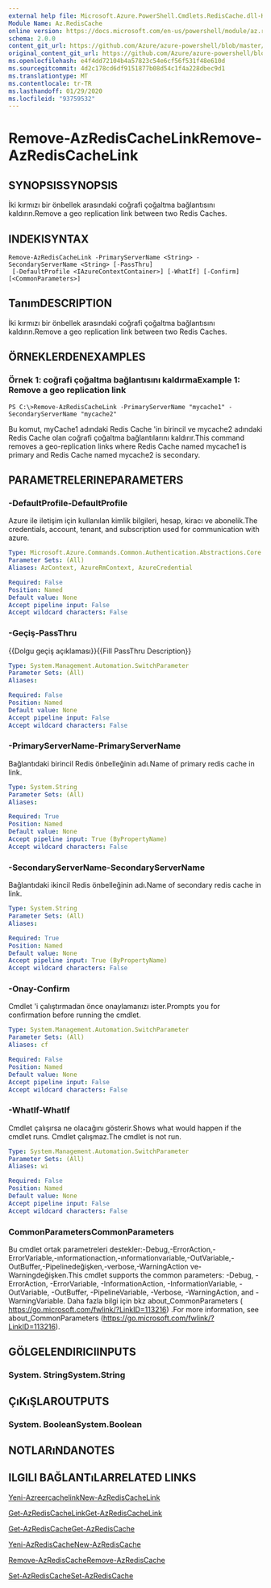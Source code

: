 ```yaml
---
external help file: Microsoft.Azure.PowerShell.Cmdlets.RedisCache.dll-Help.xml
Module Name: Az.RedisCache
online version: https://docs.microsoft.com/en-us/powershell/module/az.rediscache/remove-azrediscachelink
schema: 2.0.0
content_git_url: https://github.com/Azure/azure-powershell/blob/master/src/RedisCache/RedisCache/help/Remove-AzRedisCacheLink.md
original_content_git_url: https://github.com/Azure/azure-powershell/blob/master/src/RedisCache/RedisCache/help/Remove-AzRedisCacheLink.md
ms.openlocfilehash: e4f4dd72104b4a57823c54e6cf56f531f48e610d
ms.sourcegitcommit: 4d2c178cd6df9151877b08d54c1f4a228dbec9d1
ms.translationtype: MT
ms.contentlocale: tr-TR
ms.lasthandoff: 01/29/2020
ms.locfileid: "93759532"
---
```

# <span data-ttu-id="30c2a-101">Remove-AzRedisCacheLink</span><span class="sxs-lookup"><span data-stu-id="30c2a-101">Remove-AzRedisCacheLink</span></span>

## <span data-ttu-id="30c2a-102">SYNOPSIS</span><span class="sxs-lookup"><span data-stu-id="30c2a-102">SYNOPSIS</span></span>
<span data-ttu-id="30c2a-103">İki kırmızı bir önbellek arasındaki coğrafi çoğaltma bağlantısını kaldırın.</span><span class="sxs-lookup"><span data-stu-id="30c2a-103">Remove a geo replication link between two Redis Caches.</span></span>

## <span data-ttu-id="30c2a-104">INDEKI</span><span class="sxs-lookup"><span data-stu-id="30c2a-104">SYNTAX</span></span>

```
Remove-AzRedisCacheLink -PrimaryServerName <String> -SecondaryServerName <String> [-PassThru]
 [-DefaultProfile <IAzureContextContainer>] [-WhatIf] [-Confirm] [<CommonParameters>]
```

## <span data-ttu-id="30c2a-105">Tanım</span><span class="sxs-lookup"><span data-stu-id="30c2a-105">DESCRIPTION</span></span>
<span data-ttu-id="30c2a-106">İki kırmızı bir önbellek arasındaki coğrafi çoğaltma bağlantısını kaldırın.</span><span class="sxs-lookup"><span data-stu-id="30c2a-106">Remove a geo replication link between two Redis Caches.</span></span>

## <span data-ttu-id="30c2a-107">ÖRNEKLERDEN</span><span class="sxs-lookup"><span data-stu-id="30c2a-107">EXAMPLES</span></span>

### <span data-ttu-id="30c2a-108">Örnek 1: coğrafi çoğaltma bağlantısını kaldırma</span><span class="sxs-lookup"><span data-stu-id="30c2a-108">Example 1: Remove a geo replication link</span></span>
```
PS C:\>Remove-AzRedisCacheLink -PrimaryServerName "mycache1" -SecondaryServerName "mycache2"
```

<span data-ttu-id="30c2a-109">Bu komut, myCache1 adındaki Redis Cache 'in birincil ve mycache2 adındaki Redis Cache olan coğrafi çoğaltma bağlantılarını kaldırır.</span><span class="sxs-lookup"><span data-stu-id="30c2a-109">This command removes a geo-replication links where Redis Cache named mycache1 is primary and Redis Cache named mycache2 is secondary.</span></span>

## <span data-ttu-id="30c2a-110">PARAMETRELERINE</span><span class="sxs-lookup"><span data-stu-id="30c2a-110">PARAMETERS</span></span>

### <span data-ttu-id="30c2a-111">-DefaultProfile</span><span class="sxs-lookup"><span data-stu-id="30c2a-111">-DefaultProfile</span></span>
<span data-ttu-id="30c2a-112">Azure ile iletişim için kullanılan kimlik bilgileri, hesap, kiracı ve abonelik.</span><span class="sxs-lookup"><span data-stu-id="30c2a-112">The credentials, account, tenant, and subscription used for communication with azure.</span></span>

```yaml
Type: Microsoft.Azure.Commands.Common.Authentication.Abstractions.Core.IAzureContextContainer
Parameter Sets: (All)
Aliases: AzContext, AzureRmContext, AzureCredential

Required: False
Position: Named
Default value: None
Accept pipeline input: False
Accept wildcard characters: False
```

### <span data-ttu-id="30c2a-113">-Geçiş</span><span class="sxs-lookup"><span data-stu-id="30c2a-113">-PassThru</span></span>
<span data-ttu-id="30c2a-114">{{Dolgu geçiş açıklaması}}</span><span class="sxs-lookup"><span data-stu-id="30c2a-114">{{Fill PassThru Description}}</span></span>

```yaml
Type: System.Management.Automation.SwitchParameter
Parameter Sets: (All)
Aliases:

Required: False
Position: Named
Default value: None
Accept pipeline input: False
Accept wildcard characters: False
```

### <span data-ttu-id="30c2a-115">-PrimaryServerName</span><span class="sxs-lookup"><span data-stu-id="30c2a-115">-PrimaryServerName</span></span>
<span data-ttu-id="30c2a-116">Bağlantıdaki birincil Redis önbelleğinin adı.</span><span class="sxs-lookup"><span data-stu-id="30c2a-116">Name of primary redis cache in link.</span></span>

```yaml
Type: System.String
Parameter Sets: (All)
Aliases:

Required: True
Position: Named
Default value: None
Accept pipeline input: True (ByPropertyName)
Accept wildcard characters: False
```

### <span data-ttu-id="30c2a-117">-SecondaryServerName</span><span class="sxs-lookup"><span data-stu-id="30c2a-117">-SecondaryServerName</span></span>
<span data-ttu-id="30c2a-118">Bağlantıdaki ikincil Redis önbelleğinin adı.</span><span class="sxs-lookup"><span data-stu-id="30c2a-118">Name of secondary redis cache in link.</span></span>

```yaml
Type: System.String
Parameter Sets: (All)
Aliases:

Required: True
Position: Named
Default value: None
Accept pipeline input: True (ByPropertyName)
Accept wildcard characters: False
```

### <span data-ttu-id="30c2a-119">-Onay</span><span class="sxs-lookup"><span data-stu-id="30c2a-119">-Confirm</span></span>
<span data-ttu-id="30c2a-120">Cmdlet 'i çalıştırmadan önce onaylamanızı ister.</span><span class="sxs-lookup"><span data-stu-id="30c2a-120">Prompts you for confirmation before running the cmdlet.</span></span>

```yaml
Type: System.Management.Automation.SwitchParameter
Parameter Sets: (All)
Aliases: cf

Required: False
Position: Named
Default value: None
Accept pipeline input: False
Accept wildcard characters: False
```

### <span data-ttu-id="30c2a-121">-WhatIf</span><span class="sxs-lookup"><span data-stu-id="30c2a-121">-WhatIf</span></span>
<span data-ttu-id="30c2a-122">Cmdlet çalışırsa ne olacağını gösterir.</span><span class="sxs-lookup"><span data-stu-id="30c2a-122">Shows what would happen if the cmdlet runs.</span></span>
<span data-ttu-id="30c2a-123">Cmdlet çalışmaz.</span><span class="sxs-lookup"><span data-stu-id="30c2a-123">The cmdlet is not run.</span></span>

```yaml
Type: System.Management.Automation.SwitchParameter
Parameter Sets: (All)
Aliases: wi

Required: False
Position: Named
Default value: None
Accept pipeline input: False
Accept wildcard characters: False
```

### <span data-ttu-id="30c2a-124">CommonParameters</span><span class="sxs-lookup"><span data-stu-id="30c2a-124">CommonParameters</span></span>
<span data-ttu-id="30c2a-125">Bu cmdlet ortak parametreleri destekler:-Debug,-ErrorAction,-ErrorVariable,-ınformationaction,-ınformationvariable,-OutVariable,-OutBuffer,-Pipelinedeğişken,-verbose,-WarningAction ve-Warningdeğişken.</span><span class="sxs-lookup"><span data-stu-id="30c2a-125">This cmdlet supports the common parameters: -Debug, -ErrorAction, -ErrorVariable, -InformationAction, -InformationVariable, -OutVariable, -OutBuffer, -PipelineVariable, -Verbose, -WarningAction, and -WarningVariable.</span></span> <span data-ttu-id="30c2a-126">Daha fazla bilgi için bkz about_CommonParameters ( https://go.microsoft.com/fwlink/?LinkID=113216) .</span><span class="sxs-lookup"><span data-stu-id="30c2a-126">For more information, see about_CommonParameters (https://go.microsoft.com/fwlink/?LinkID=113216).</span></span>

## <span data-ttu-id="30c2a-127">GÖLGELENDIRICI</span><span class="sxs-lookup"><span data-stu-id="30c2a-127">INPUTS</span></span>

### <span data-ttu-id="30c2a-128">System. String</span><span class="sxs-lookup"><span data-stu-id="30c2a-128">System.String</span></span>

## <span data-ttu-id="30c2a-129">ÇıKıŞLAR</span><span class="sxs-lookup"><span data-stu-id="30c2a-129">OUTPUTS</span></span>

### <span data-ttu-id="30c2a-130">System. Boolean</span><span class="sxs-lookup"><span data-stu-id="30c2a-130">System.Boolean</span></span>

## <span data-ttu-id="30c2a-131">NOTLARıNDA</span><span class="sxs-lookup"><span data-stu-id="30c2a-131">NOTES</span></span>

## <span data-ttu-id="30c2a-132">ILGILI BAĞLANTıLAR</span><span class="sxs-lookup"><span data-stu-id="30c2a-132">RELATED LINKS</span></span>

[<span data-ttu-id="30c2a-133">Yeni-Azreercachelink</span><span class="sxs-lookup"><span data-stu-id="30c2a-133">New-AzRedisCacheLink</span></span>](./New-AzRedisCacheLink.md)

[<span data-ttu-id="30c2a-134">Get-AzRedisCacheLink</span><span class="sxs-lookup"><span data-stu-id="30c2a-134">Get-AzRedisCacheLink</span></span>](./Get-AzRedisCacheLink.md)

[<span data-ttu-id="30c2a-135">Get-AzRedisCache</span><span class="sxs-lookup"><span data-stu-id="30c2a-135">Get-AzRedisCache</span></span>](./Get-AzRedisCache.md)

[<span data-ttu-id="30c2a-136">Yeni-AzRedisCache</span><span class="sxs-lookup"><span data-stu-id="30c2a-136">New-AzRedisCache</span></span>](./New-AzRedisCache.md)

[<span data-ttu-id="30c2a-137">Remove-AzRedisCache</span><span class="sxs-lookup"><span data-stu-id="30c2a-137">Remove-AzRedisCache</span></span>](./Remove-AzRedisCache.md)

[<span data-ttu-id="30c2a-138">Set-AzRedisCache</span><span class="sxs-lookup"><span data-stu-id="30c2a-138">Set-AzRedisCache</span></span>](./Set-AzRedisCache.md)